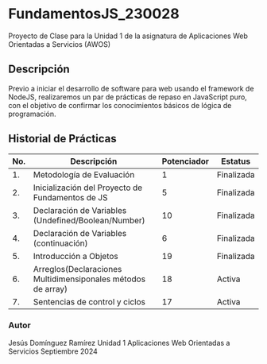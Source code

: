 # FundamentosJS_230028
Proyecto de Clase para la Unidad 1 de la asignatura de Aplicaciones Web Orientadas a Servicios (AWOS)


## Descripción

Previo a iniciar el desarrollo de software para web usando el framework de NodeJS, realizaremos un par de prácticas de repaso en JavaScript puro, con el objetivo de confirmar los conocimientos básicos de lógica de programación.


## Historial de Prácticas
|No.|Descripción|Potenciador|Estatus|
|---|-----------|-------|-------|
|1.|Metodología de Evaluación|1|Finalizada|
|2.|Inicialización del Proyecto de Fundamentos de JS|5|Finalizada|
|3.|Declaración de Variables (Undefined/Boolean/Number)|10|Finalizada|
|4.|Declaración de Variables (continuación)|6|Finalizada|
|5.|Introducción a Objetos|19|Finalizada|
|6.|Arreglos(Declaraciones Multidimensiponales métodos de array)|18|Activa|
|7.|Sentencias de control y ciclos|17|Activa|


### Autor
Jesús Domínguez Ramírez
Unidad 1
Aplicaciones Web Orientadas a Servicios
Septiembre 2024